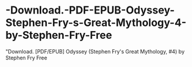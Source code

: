 # -Download.-PDF-EPUB-Odyssey-Stephen-Fry-s-Great-Mythology-4-by-Stephen-Fry-Free
"Download. [PDF/EPUB] Odyssey (Stephen Fry's Great Mythology, #4) by Stephen Fry Free
